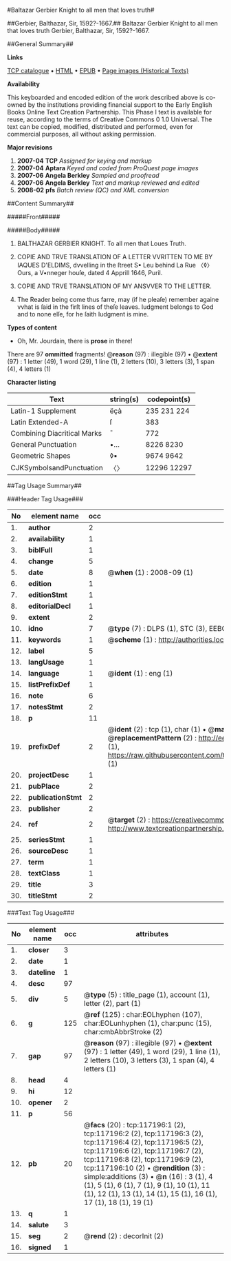 #Baltazar Gerbier Knight to all men that loves truth#

##Gerbier, Balthazar, Sir, 1592?-1667.##
Baltazar Gerbier Knight to all men that loves truth
Gerbier, Balthazar, Sir, 1592?-1667.

##General Summary##

**Links**

[TCP catalogue](http://www.ota.ox.ac.uk/tcp/)  • 
[HTML](http://tei.it.ox.ac.uk/tcp/Texts-HTML/free/A85/A85934.html)  • 
[EPUB](http://tei.it.ox.ac.uk/tcp/Texts-EPUB/free/A85/A85934.epub) • 
[Page images (Historical Texts)](https://data.historicaltexts.jisc.ac.uk/view?pubId=eebo-99864963e&pageId=eebo-99864963e-117196-1)

**Availability**

This keyboarded and encoded edition of the
	       work described above is co-owned by the institutions
	       providing financial support to the Early English Books
	       Online Text Creation Partnership. This Phase I text is
	       available for reuse, according to the terms of Creative
	       Commons 0 1.0 Universal. The text can be copied,
	       modified, distributed and performed, even for
	       commercial purposes, all without asking permission.

**Major revisions**

1. __2007-04__ __TCP__ *Assigned for keying and markup*
1. __2007-04__ __Aptara__ *Keyed and coded from ProQuest page images*
1. __2007-06__ __Angela Berkley__ *Sampled and proofread*
1. __2007-06__ __Angela Berkley__ *Text and markup reviewed and edited*
1. __2008-02__ __pfs__ *Batch review (QC) and XML conversion*

##Content Summary##

#####Front#####

#####Body#####

1. BALTHAZAR GERBIER KNIGHT.
To all men that Loues Truth.

1. COPIE AND TRVE TRANSLATION
OF A LETTER VVRITTEN TO ME BY IAQUES
D'ELDIMS, dvvelling in the ſtreet S▪ Leu behind La Rue
〈◊〉 Ours, a V•nneger houſe, dated 4 Apprill 1646, Puril.

1. COPIE AND TRVE TRANSLATION
OF MY ANSVVER TO THE LETTER.

1. The Reader being come thus farre, may (if he
pleaſe) remember againe vvhat is ſaid in the firſt lines
of theſe leaves. Iudgment belongs to God and
to none elſe, for he ſaith Iudgment is mine.

**Types of content**

  * Oh, Mr. Jourdain, there is **prose** in there!

There are 97 **ommitted** fragments! 
 @__reason__ (97) : illegible (97)  •  @__extent__ (97) : 1 letter (49), 1 word (29), 1 line (1), 2 letters (10), 3 letters (3), 1 span (4), 4 letters (1)

**Character listing**


|Text|string(s)|codepoint(s)|
|---|---|---|
|Latin-1 Supplement|ëçà|235 231 224|
|Latin Extended-A|ſ|383|
|Combining             Diacritical Marks|̄|772|
|General Punctuation|•…|8226 8230|
|Geometric Shapes|◊▪|9674 9642|
|CJKSymbolsandPunctuation|〈〉|12296 12297|

##Tag Usage Summary##

###Header Tag Usage###

|No|element name|occ|attributes|
|---|---|---|---|
|1.|__author__|2||
|2.|__availability__|1||
|3.|__biblFull__|1||
|4.|__change__|5||
|5.|__date__|8| @__when__ (1) : 2008-09 (1)|
|6.|__edition__|1||
|7.|__editionStmt__|1||
|8.|__editorialDecl__|1||
|9.|__extent__|2||
|10.|__idno__|7| @__type__ (7) : DLPS (1), STC (3), EEBO-CITATION (1), PROQUEST (1), VID (1)|
|11.|__keywords__|1| @__scheme__ (1) : http://authorities.loc.gov/ (1)|
|12.|__label__|5||
|13.|__langUsage__|1||
|14.|__language__|1| @__ident__ (1) : eng (1)|
|15.|__listPrefixDef__|1||
|16.|__note__|6||
|17.|__notesStmt__|2||
|18.|__p__|11||
|19.|__prefixDef__|2| @__ident__ (2) : tcp (1), char (1)  •  @__matchPattern__ (2) : ([0-9\-]+):([0-9IVX]+) (1), (.+) (1)  •  @__replacementPattern__ (2) : http://eebo.chadwyck.com/downloadtiff?vid=$1&page=$2 (1), https://raw.githubusercontent.com/textcreationpartnership/Texts/master/tcpchars.xml#$1 (1)|
|20.|__projectDesc__|1||
|21.|__pubPlace__|2||
|22.|__publicationStmt__|2||
|23.|__publisher__|2||
|24.|__ref__|2| @__target__ (2) : https://creativecommons.org/publicdomain/zero/1.0/ (1), http://www.textcreationpartnership.org/docs/. (1)|
|25.|__seriesStmt__|1||
|26.|__sourceDesc__|1||
|27.|__term__|1||
|28.|__textClass__|1||
|29.|__title__|3||
|30.|__titleStmt__|2||


###Text Tag Usage###

|No|element name|occ|attributes|
|---|---|---|---|
|1.|__closer__|3||
|2.|__date__|1||
|3.|__dateline__|1||
|4.|__desc__|97||
|5.|__div__|5| @__type__ (5) : title_page (1), account (1), letter (2), part (1)|
|6.|__g__|125| @__ref__ (125) : char:EOLhyphen (107), char:EOLunhyphen (1), char:punc (15), char:cmbAbbrStroke (2)|
|7.|__gap__|97| @__reason__ (97) : illegible (97)  •  @__extent__ (97) : 1 letter (49), 1 word (29), 1 line (1), 2 letters (10), 3 letters (3), 1 span (4), 4 letters (1)|
|8.|__head__|4||
|9.|__hi__|12||
|10.|__opener__|2||
|11.|__p__|56||
|12.|__pb__|20| @__facs__ (20) : tcp:117196:1 (2), tcp:117196:2 (2), tcp:117196:3 (2), tcp:117196:4 (2), tcp:117196:5 (2), tcp:117196:6 (2), tcp:117196:7 (2), tcp:117196:8 (2), tcp:117196:9 (2), tcp:117196:10 (2)  •  @__rendition__ (3) : simple:additions (3)  •  @__n__ (16) : 3 (1), 4 (1), 5 (1), 6 (1), 7 (1), 9 (1), 10 (1), 11 (1), 12 (1), 13 (1), 14 (1), 15 (1), 16 (1), 17 (1), 18 (1), 19 (1)|
|13.|__q__|1||
|14.|__salute__|3||
|15.|__seg__|2| @__rend__ (2) : decorInit (2)|
|16.|__signed__|1||
